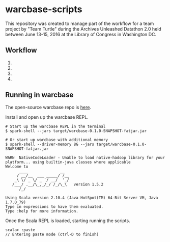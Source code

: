 # warcbase-scripts

This repository was created to manage part of the workflow for a team project by "Team Turtle" during the Archives Unleashed Datathon 2.0 held between June 13-15, 2016 at the Library of Congress in Washington DC.

## Workflow

1.
2.
3.
4.

## Running in warcbase

The open-source warcbase repo is [here](https://github.com/lintool/warcbase).

Install and open up the warcbase REPL.
```
# Start up the warcbase REPL in the terminal
$ spark-shell --jars target/warcbase-0.1.0-SNAPSHOT-fatjar.jar

# Or start up warcbase with additional memory
$ spark-shell --driver-memory 8G --jars target/warcbase-0.1.0-SNAPSHOT-fatjar.jar

WARN  NativeCodeLoader - Unable to load native-hadoop library for your platform... using builtin-java classes where applicable
Welcome to
      ____              __
     / __/__  ___ _____/ /__
    _\ \/ _ \/ _ `/ __/  '_/
   /___/ .__/\_,_/_/ /_/\_\   version 1.5.2
      /_/

Using Scala version 2.10.4 (Java HotSpot(TM) 64-Bit Server VM, Java 1.7.0_79)
Type in expressions to have them evaluated.
Type :help for more information.

```

Once the Scala REPL is loaded, starting running the scripts.


```
scala> :paste
// Entering paste mode (ctrl-D to finish)


```

















